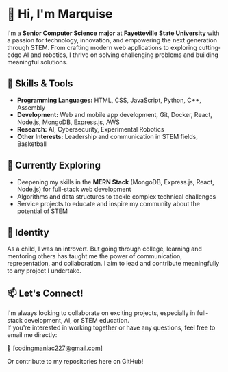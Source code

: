 # 👋 Hi, I'm Marquise

I'm a **Senior Computer Science major** at **Fayetteville State University** with a passion for technology, innovation, and empowering the next generation through STEM. From crafting modern web applications to exploring cutting-edge AI and robotics, I thrive on solving challenging problems and building meaningful solutions.

## 🚀 Skills & Tools
- **Programming Languages:** HTML, CSS, JavaScript, Python, C++, Assembly
- **Development:** Web and mobile app development, Git, Docker, React, Node.js, MongoDB, Express.js, AWS
- **Research:** AI, Cybersecurity, Experimental Robotics
- **Other Interests:** Leadership and communication in STEM fields, Basketball

## 🌱 Currently Exploring
- Deepening my skills in the **MERN Stack** (MongoDB, Express.js, React, Node.js) for full-stack web development
- Algorithms and data structures to tackle complex technical challenges
- Service projects to educate and inspire my community about the potential of STEM

## 🌟 Identity
As a child, I was an introvert. But going through college, learning and mentoring others has taught me the power of communication, representation, and collaboration. I aim to lead and contribute meaningfully to any project I undertake.

## 📫 Let's Connect!
I'm always looking to collaborate on exciting projects, especially in full-stack development, AI, or STEM education.  
If you're interested in working together or have any questions, feel free to email me directly:  

📧   [codingmaniac227@gmail.com]

Or contribute to my repositories here on GitHub!  
